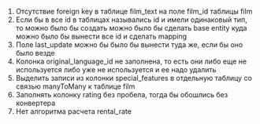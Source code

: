 1. Отсутствие foreign key в таблице film_text на поле film_id таблицы film
2. Если бы в все id в таблицах назывались id и имели одинаковый тип, то можно было бы создать 
можно было бы сделать base entity куда можно было бы вынести все id  и 
сделать mapping
3. Поле last_update можно бы было бы вынести туда же, если бы оно было везде
4. Колонка original_language_id не заполнена, то есть они либо еще не используется
либо уже не используется и ее надо удалить
5. Выделить записи из колонки special_features в отдельную таблицу со 
связью manyToMany к таблице film
6. Заполнять колонку rating без пробела, тогда бы обошлись без конвертера
7. Нет алгоритма расчета rental_rate